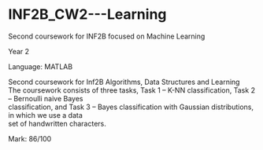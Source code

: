 # INF2B_CW2---Learning
Second coursework for INF2B focused on Machine Learning

Year 2  

Language: MATLAB  

Second coursework for Inf2B Algorithms, Data Structures and Learning    
The coursework consists of three tasks, Task 1  –  K-NN classification, Task 2  –  Bernoulli naive Bayes  
classification, and Task 3  –  Bayes classification with Gaussian distributions, in which we use a data  
set of handwritten characters.  

Mark: 86/100
